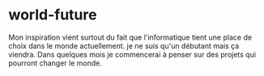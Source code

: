 world-future
============

Mon inspiration vient surtout du fait que l'informatique tient une place de choix dans le monde actuellement. je ne suis qu'un débutant mais ça viendra. Dans quelques mois je commencerai à penser sur des projets qui pourront changer le monde.
